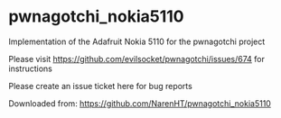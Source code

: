 # pwnagotchi_nokia5110
Implementation of the Adafruit Nokia 5110 for the pwnagotchi project

Please visit https://github.com/evilsocket/pwnagotchi/issues/674 for instructions

Please create an issue ticket here for bug reports

Downloaded from: https://github.com/NarenHT/pwnagotchi_nokia5110
